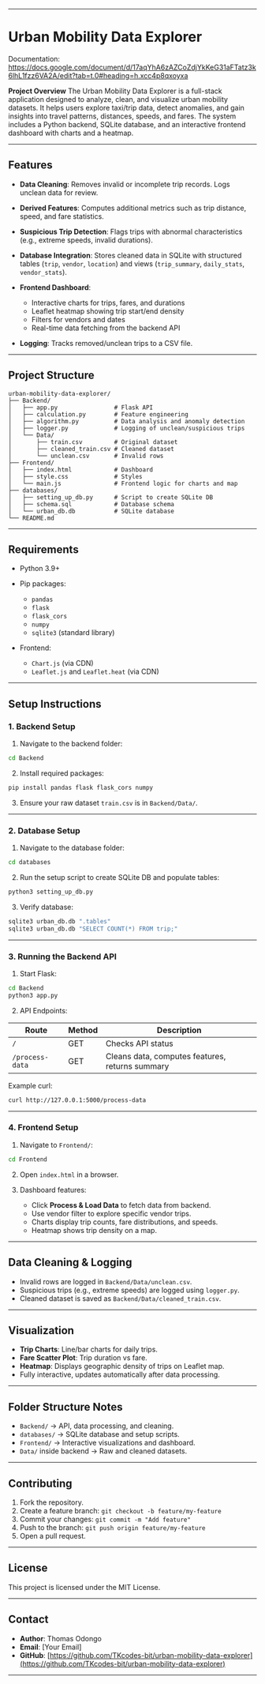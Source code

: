 
---

# Urban Mobility Data Explorer
Documentation: https://docs.google.com/document/d/17aqYhA6zAZCoZdjYkKeG31aFTatz3k6lhL1fzz6VA2A/edit?tab=t.0#heading=h.xcc4p8qxoyxa

**Project Overview**
The Urban Mobility Data Explorer is a full-stack application designed to analyze, clean, and visualize urban mobility datasets. It helps users explore taxi/trip data, detect anomalies, and gain insights into travel patterns, distances, speeds, and fares. The system includes a Python backend, SQLite database, and an interactive frontend dashboard with charts and a heatmap.

---

## Features

* **Data Cleaning**: Removes invalid or incomplete trip records. Logs unclean data for review.
* **Derived Features**: Computes additional metrics such as trip distance, speed, and fare statistics.
* **Suspicious Trip Detection**: Flags trips with abnormal characteristics (e.g., extreme speeds, invalid durations).
* **Database Integration**: Stores cleaned data in SQLite with structured tables (`trip`, `vendor`, `location`) and views (`trip_summary`, `daily_stats`, `vendor_stats`).
* **Frontend Dashboard**:

  * Interactive charts for trips, fares, and durations
  * Leaflet heatmap showing trip start/end density
  * Filters for vendors and dates
  * Real-time data fetching from the backend API
* **Logging**: Tracks removed/unclean trips to a CSV file.

---

## Project Structure

```
urban-mobility-data-explorer/
├── Backend/
│   ├── app.py                # Flask API
│   ├── calculation.py        # Feature engineering
│   ├── algorithm.py          # Data analysis and anomaly detection
│   ├── logger.py             # Logging of unclean/suspicious trips
│   └── Data/
│       ├── train.csv         # Original dataset
│       ├── cleaned_train.csv # Cleaned dataset
│       └── unclean.csv       # Invalid rows
├── Frontend/
│   ├── index.html            # Dashboard
│   ├── style.css             # Styles
│   └── main.js               # Frontend logic for charts and map
├── databases/
│   ├── setting_up_db.py      # Script to create SQLite DB
│   ├── schema.sql            # Database schema
│   └── urban_db.db           # SQLite database
└── README.md
```

---

## Requirements

* Python 3.9+

* Pip packages:

  * `pandas`
  * `flask`
  * `flask_cors`
  * `numpy`
  * `sqlite3` (standard library)

* Frontend:

  * `Chart.js` (via CDN)
  * `Leaflet.js` and `Leaflet.heat` (via CDN)

---

## Setup Instructions

### 1. Backend Setup

1. Navigate to the backend folder:

```bash
cd Backend
```

2. Install required packages:

```bash
pip install pandas flask flask_cors numpy
```

3. Ensure your raw dataset `train.csv` is in `Backend/Data/`.

---

### 2. Database Setup

1. Navigate to the database folder:

```bash
cd databases
```

2. Run the setup script to create SQLite DB and populate tables:

```bash
python3 setting_up_db.py
```

3. Verify database:

```bash
sqlite3 urban_db.db ".tables"
sqlite3 urban_db.db "SELECT COUNT(*) FROM trip;"
```

---

### 3. Running the Backend API

1. Start Flask:

```bash
cd Backend
python3 app.py
```

2. API Endpoints:

| Route           | Method | Description                                     |
| --------------- | ------ | ----------------------------------------------- |
| `/`             | GET    | Checks API status                               |
| `/process-data` | GET    | Cleans data, computes features, returns summary |

Example curl:

```bash
curl http://127.0.0.1:5000/process-data
```

---

### 4. Frontend Setup

1. Navigate to `Frontend/`:

```bash
cd Frontend
```

2. Open `index.html` in a browser.

3. Dashboard features:

   * Click **Process & Load Data** to fetch data from backend.
   * Use vendor filter to explore specific vendor trips.
   * Charts display trip counts, fare distributions, and speeds.
   * Heatmap shows trip density on a map.

---

## Data Cleaning & Logging

* Invalid rows are logged in `Backend/Data/unclean.csv`.
* Suspicious trips (e.g., extreme speeds) are logged using `logger.py`.
* Cleaned dataset is saved as `Backend/Data/cleaned_train.csv`.

---

## Visualization

* **Trip Charts**: Line/bar charts for daily trips.
* **Fare Scatter Plot**: Trip duration vs fare.
* **Heatmap**: Displays geographic density of trips on Leaflet map.
* Fully interactive, updates automatically after data processing.

---

## Folder Structure Notes

* `Backend/` → API, data processing, and cleaning.
* `databases/` → SQLite database and setup scripts.
* `Frontend/` → Interactive visualizations and dashboard.
* `Data/` inside backend → Raw and cleaned datasets.

---

## Contributing

1. Fork the repository.
2. Create a feature branch: `git checkout -b feature/my-feature`
3. Commit your changes: `git commit -m "Add feature"`
4. Push to the branch: `git push origin feature/my-feature`
5. Open a pull request.

---

## License

This project is licensed under the MIT License.

---

## Contact

* **Author**: Thomas Odongo
* **Email**: [Your Email]
* **GitHub**: [https://github.com/TKcodes-bit/urban-mobility-data-explorer](https://github.com/TKcodes-bit/urban-mobility-data-explorer)

---


